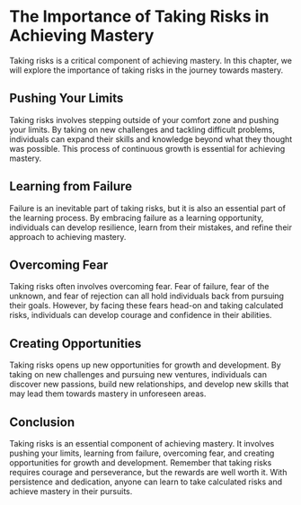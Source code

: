 The Importance of Taking Risks in Achieving Mastery
============================================================================

Taking risks is a critical component of achieving mastery. In this chapter, we will explore the importance of taking risks in the journey towards mastery.

Pushing Your Limits
-------------------

Taking risks involves stepping outside of your comfort zone and pushing your limits. By taking on new challenges and tackling difficult problems, individuals can expand their skills and knowledge beyond what they thought was possible. This process of continuous growth is essential for achieving mastery.

Learning from Failure
---------------------

Failure is an inevitable part of taking risks, but it is also an essential part of the learning process. By embracing failure as a learning opportunity, individuals can develop resilience, learn from their mistakes, and refine their approach to achieving mastery.

Overcoming Fear
---------------

Taking risks often involves overcoming fear. Fear of failure, fear of the unknown, and fear of rejection can all hold individuals back from pursuing their goals. However, by facing these fears head-on and taking calculated risks, individuals can develop courage and confidence in their abilities.

Creating Opportunities
----------------------

Taking risks opens up new opportunities for growth and development. By taking on new challenges and pursuing new ventures, individuals can discover new passions, build new relationships, and develop new skills that may lead them towards mastery in unforeseen areas.

Conclusion
----------

Taking risks is an essential component of achieving mastery. It involves pushing your limits, learning from failure, overcoming fear, and creating opportunities for growth and development. Remember that taking risks requires courage and perseverance, but the rewards are well worth it. With persistence and dedication, anyone can learn to take calculated risks and achieve mastery in their pursuits.
